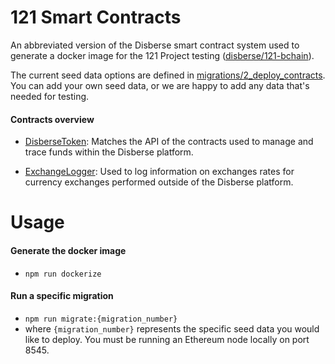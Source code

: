 # 121 Smart Contracts
An abbreviated version of the Disberse smart contract system used to generate a docker image for the 121 Project testing ([disberse/121-bchain](https://cloud.docker.com/repository/registry-1.docker.io/disberse/121-bchain)).

The current seed data options are defined in [migrations/2\_deploy\_contracts](./migrations/2_deploy_contracts.js). You can add your own seed data, or we are happy to add any data that's needed for testing.

#### Contracts overview
- [DisberseToken](./contracts/DisberseToken.sol): Matches the API of the contracts used to manage and trace funds within the Disberse platform.

- [ExchangeLogger](./contracts/ExchangeLogger.sol): Used to log information on exchanges rates for currency exchanges performed outside of the Disberse platform.

# Usage

#### Generate the docker image
- `npm run dockerize`

#### Run a specific migration
- `npm run migrate:{migration_number}`
- where `{migration_number}` represents the specific seed data you would like to deploy. You must be running an Ethereum node locally on port 8545.
